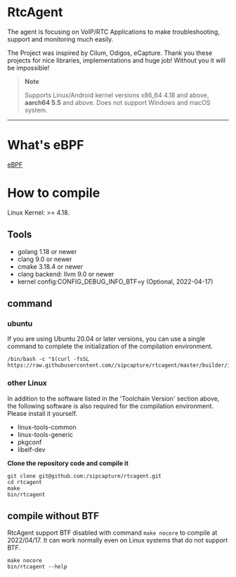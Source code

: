 # RtcAgent

The agent is focusing on VoIP/RTC Applications to make troubleshooting, support and monitoring much easily.

The Project was inspired by Cilum, Odigos, eCapture. Thank you these projects for nice libraries, implementations and huge job! Without you it will be impossible!

> **Note**
>
> Supports Linux/Android kernel versions x86_64 4.18 and above, **aarch64 5.5** and above.
> Does not support Windows and macOS system.
----

# What's eBPF
[eBPF](https://ebpf.io)

# How to compile
Linux Kernel: >= 4.18.

## Tools 
* golang 1.18 or newer
* clang 9.0 or newer
* cmake 3.18.4 or newer
* clang backend: llvm 9.0 or newer
* kernel config:CONFIG_DEBUG_INFO_BTF=y (Optional, 2022-04-17)

## command

### ubuntu
If you are using Ubuntu 20.04 or later versions, you can use a single command to complete the initialization of the compilation environment.
```shell
/bin/bash -c "$(curl -fsSL https://raw.githubusercontent.com//sipcapture/rtcagent/master/builder/init_env.sh)"
```
### other Linux
In addition to the software listed in the 'Toolchain Version' section above, the following software is also required for the compilation environment. Please install it yourself.
* linux-tools-common
* linux-tools-generic
* pkgconf
* libelf-dev

**Clone the repository code and compile it**
```shell
git clone git@github.com:/sipcapture/rtcagent.git
cd rtcagent
make
bin/rtcagent
```
## compile without BTF
RtcAgent support BTF disabled with command `make nocore` to compile at 2022/04/17. It can work normally even on Linux systems that do not support BTF.
```shell
make nocore
bin/rtcagent --help
```
